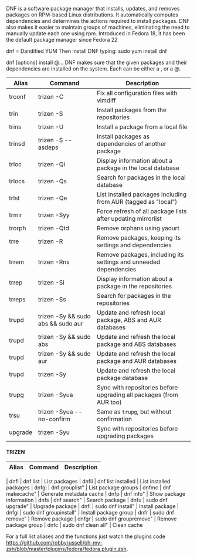 
DNF is a software package manager that installs, updates, and removes packages on RPM-based Linux distributions. It automatically computes dependencies and determines the actions required to install packages. DNF also makes it easier to maintain groups of machines, eliminating the need to manually update each one using rpm. Introduced in Fedora 18, it has been the default package manager since Fedora 22


dnf = Dandified YUM
Then install DNF typing:
	sudo yum install dnf


dnf [options] install @<spec>...
DNF makes sure that the given packages and their dependencies are installed on the system. Each <spec> can be either a <package-spec>, or a @<group-spec>.
	
	
| Alias   | Command                            | Description                                                         |
|---------|------------------------------------|---------------------------------------------------------------------|
| trconf  | trizen -C                          | Fix all configuration files with vimdiff                            |
| trin    | trizen -S                          | Install packages from the repositories                              |
| trins   | trizen -U                          | Install a package from a local file                                 |
| trinsd  | trizen -S --asdeps                 | Install packages as dependencies of another package                 |
| trloc   | trizen -Qi                         | Display information about a package in the local database           |
| trlocs  | trizen -Qs                         | Search for packages in the local database                           |
| trlst   | trizen -Qe                         | List installed packages including from AUR (tagged as "local")      |
| trmir   | trizen -Syy                        | Force refresh of all package lists after updating mirrorlist        |
| trorph  | trizen -Qtd                        | Remove orphans using yaourt                                         |
| trre    | trizen -R                          | Remove packages, keeping its settings and dependencies              |
| trrem   | trizen -Rns                        | Remove packages, including its settings and unneeded dependencies   |
| trrep   | trizen -Si                         | Display information about a package in the repositories             |
| trreps  | trizen -Ss                         | Search for packages in the repositories                             |
| trupd   | trizen -Sy && sudo abs && sudo aur | Update and refresh local package, ABS and AUR databases             |
| trupd   | trizen -Sy && sudo abs             | Update and refresh the local package and ABS databases              |
| trupd   | trizen -Sy && sudo aur             | Update and refresh the local package and AUR databases              |
| trupd   | trizen -Sy                         | Update and refresh the local package database                       |
| trupg   | trizen -Syua                       | Sync with repositories before upgrading all packages (from AUR too) |
| trsu    | trizen -Syua --no-confirm          | Same as `trupg`, but without confirmation                           |
| upgrade | trizen -Syu                        | Sync with repositories before upgrading packages                    |

#### TRIZEN

| Alias   | Command                            | Description                                                         |
|---------|------------------------------------|---------------------------------------------------------------------| 

| dnfl    | dnf list                	       | List packages
| dnfli	  | dnf list installed     	       | List installed packages
| dnfgl	  | dnf grouplist"         	       | List package groups
| dnfmc	  | dnf makecache"        	       | Generate metadata cache
| dnfp    | dnf info"           	       | Show package information
| dnfs    | dnf search"          	       | Search package
| dnfu	  | sudo dnf upgrade"    	       | Upgrade package
| dnfi	  | sudo dnf install"                  | Install package
| dnfgi	  | sudo dnf groupinstall" 	       | Install package group
| dnfr	  | sudo dnf remove"        	       | Remove package
| dnfgr   | sudo dnf groupremove"   	       | Remove package group
| dnfc	  | sudo dnf clean all"     	       | Clean cache


For a full list aliases and the functions just watch the plugins code https://github.com/robbyrussell/oh-my-zsh/blob/master/plugins/fedora/fedora.plugin.zsh.

